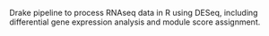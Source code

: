 Drake pipeline to process RNAseq data in R using DESeq, including differential
gene expression analysis and module score assignment.